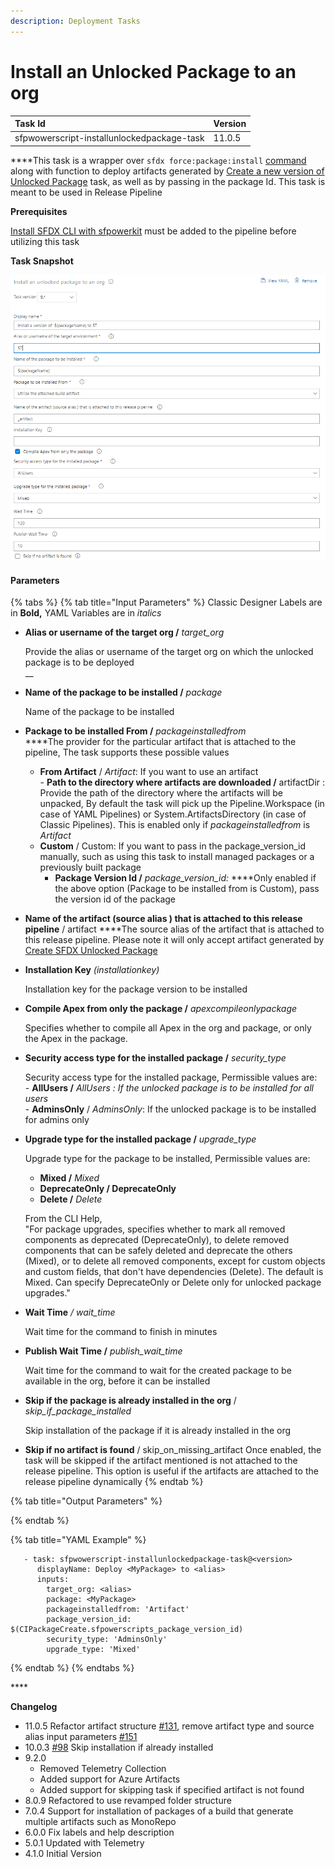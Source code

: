```yaml
---
description: Deployment Tasks
---
```


# Install an Unlocked Package to an org



| Task Id | Version |
| :--- | :--- |
| sfpwowerscript-installunlockedpackage-task | 11.0.5 |

  
****This task is a wrapper over `sfdx force:package:install` [command](https://developer.salesforce.com/docs/atlas.en-us.sfdx_cli_reference.meta/sfdx_cli_reference/cli_reference_force_package.htm) along with  function to deploy artifacts generated by [Create a new version of Unlocked Package](../packaging-tasks/create-a-new-version-of-unlocked-package.md) task, as well as by passing in the package Id. This task is meant to be used in Release Pipeline

**Prerequisites**

[Install SFDX CLI with sfpowerkit](../utility-tasks/install-sfdx-cli-with-sfpowerkit.md) must be added to the pipeline before utilizing this task

**Task Snapshot**

![](../../../.gitbook/assets/install-unlocked-package.png)

#### Parameters

{% tabs %}
{% tab title="Input Parameters" %}
Classic Designer Labels are in **Bold,**  YAML Variables are in _italics_

* **Alias or username of the target org /** _target\_org_

  Provide the alias or username of the target org  on which the unlocked package is to be deployed  
  __

* **Name of the package to be installed  /** _package_

  Name of the package to be installed  

* **Package to be installed From /** _packageinstalledfrom_  
  ****The provider for the particular artifact that is attached to the pipeline, The task supports these possible values

   - **From Artifact** / _Artifact_: If you want to use an artifact   
          - **Path to the directory where artifacts are downloaded /** artifactDir :  Provide the path of the directory where the artifacts will be unpacked, By default the task will pick up the Pipeline.Workspace \(in case of YAML Pipelines\) or System.ArtifactsDirectory \(in case of Classic Pipelines\). This is enabled only if _packageinstalledfrom_  is _Artifact_  
  -  **Custom** / Custom:  If  you want to pass in the package\_version\_id manually, such as using this task to install managed packages or a previously built package  
        - **Package Version Id /** _package\_version\_id:_  ****Only enabled if the above option \(Package to be installed from is Custom\), pass the  version id of the package  

* **Name of the artifact \(source alias \) that is attached to this release pipeline** / artifact ****The source alias of the artifact that is attached to this release pipeline. Please note it will only accept artifact generated by [Create SFDX Unlocked Package](../packaging-tasks/create-a-new-version-of-unlocked-package.md) 
* **Installation Key** _\(installationkey\)_

  Installation key for the package version to be installed  

* **Compile Apex from only the package /** _apexcompileonlypackage_

  Specifies whether to compile all Apex in the org and package, or only the Apex in the package.  

* **Security access type for the installed package /** _security\_type_

  Security access type for the installed package, Permissible values are:  
       -  **AllUsers /** _AllUsers : If the unlocked package is to be installed for all users_  
       - **AdminsOnly** / _AdminsOnly_: If the unlocked package is to be installed for admins only  

* **Upgrade type for the installed package /** _upgrade\_type_

  Upgrade type for the package to be installed, Permissible values are:   
   - **Mixed /** _Mixed_  
  -  **DeprecateOnly / DeprecateOnly**   
  -  **Delete /** _Delete_  
  
  From the CLI Help,  
  "For package upgrades, specifies whether to mark all removed components as deprecated \(DeprecateOnly\), to delete removed components that can be safely deleted and deprecate the others \(Mixed\), or to delete all removed components, except for custom objects and custom fields, that don't have dependencies \(Delete\). The default is Mixed. Can specify DeprecateOnly or Delete only for unlocked package upgrades."  
  

* **Wait Time** _/ wait\_time_

  Wait time for the command to finish in minutes  

* **Publish Wait Time /**  _publish\_wait\_time_

  Wait time for the command to wait for the created package to be available in the org, before it can be installed

* **Skip if the package is already installed in the org** / _skip\_if\_package\_installed_

  Skip installation of the package if it is already installed in the org  

* **Skip if no artifact is found** / skip\_on\_missing\_artifact Once enabled, the task will be skipped if the artifact mentioned is not attached to the release pipeline. This option is useful if the artifacts are attached to the release pipeline dynamically
{% endtab %}

{% tab title="Output Parameters" %}

{% endtab %}

{% tab title="YAML Example" %}
```text
   - task: sfpwowerscript-installunlockedpackage-task@<version>
      displayName: Deploy <MyPackage> to <alias>
      inputs:
        target_org: <alias>
        package: <MyPackage>
        packageinstalledfrom: 'Artifact'
        package_version_id: $(CIPackageCreate.sfpowerscripts_package_version_id)
        security_type: 'AdminsOnly'
        upgrade_type: 'Mixed'

```
{% endtab %}
{% endtabs %}

\*\*\*\*

**Changelog**

* 11.0.5 Refactor artifact structure [\#131](https://github.com/Accenture/sfpowerscripts/pull/131), remove artifact type and source alias input parameters [\#151](https://github.com/Accenture/sfpowerscripts/pull/151)
* 10.0.3 [\#98](https://github.com/Accenture/sfpowerscripts/pull/98) Skip installation if already installed
* 9.2.0
  * Removed Telemetry Collection
  * Added support for Azure Artifacts
  * Added support for skipping task if specified artifact is not found
* 8.0.9 Refactored to use revamped folder structure
* 7.0.4 Support for installation of packages of a build that generate multiple artifacts such as MonoRepo
* 6.0.0 Fix labels and help description
* 5.0.1 Updated with Telemetry
* 4.1.0 Initial Version

